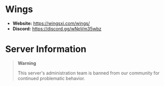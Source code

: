 # Wings

  - **Website:** https://wingsxi.com/wings/
  - **Discord:** https://discord.gg/wNpVm35wbz

# Server Information

> **Warning**
> 
> This server's administration team is banned from our community for continued problematic behavior.
